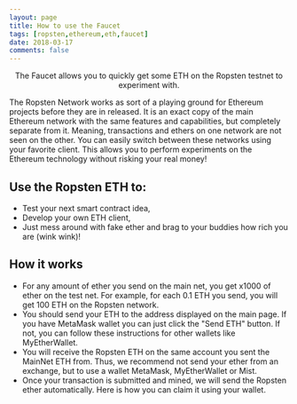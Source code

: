 ```yaml
---
layout: page
title: How to use the Faucet 
tags: [ropsten,ethereum,eth,faucet]
date: 2018-03-17
comments: false
---
```

    
<center>The Faucet allows you to quickly get some ETH on the Ropsten testnet to experiment with.</center>

The Ropsten Network works as sort of a playing ground for Ethereum projects before they are in released. It is an exact copy of the main Ethereum network with the same features and capabilities, but completely separate from it. Meaning, transactions and ethers on one network are not seen on the other. 
You can easily switch between these networks using your favorite client. This allows you to perform experiments on the Ethereum technology without risking your real money!
 
## Use the Ropsten ETH to: 
* Test your next smart contract idea,
* Develop your own ETH client,
* Just mess around with fake ether and brag to your buddies how rich you are (wink wink)!

## How it works 
* For any amount of ether you send on the main net, you get x1000 of ether on the test net. For example, for each 0.1 ETH you send, you will get 100 ETH on the Ropsten network.
* You should send your ETH to the address displayed on the main page. If you have MetaMask wallet you can just click the "Send ETH" button. If not, you can follow these instructions for other wallets like MyEtherWallet. 
* You will receive the Ropsten ETH on the same account you sent the MainNet ETH from. Thus, we recommend not send your ether from an exchange, but to use a wallet MetaMask, MyEtherWallet or Mist.
* Once your transaction is submitted and mined, we will send the Ropsten ether automatically. Here is how you can claim it using your wallet.
